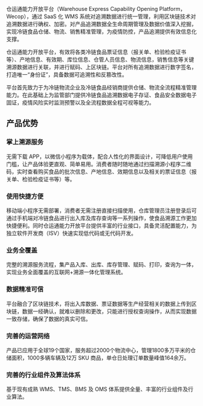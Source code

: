 仓运通能力开放平台（Warehouse Express Capability Opening Platform，Wecop），通过 SaaS 化 WMS 系统对追溯数据进行统一管理，利用区块链技术对追溯数据进行确权、加密。对产品追溯数据全生命周期管理及数据价值深入挖掘，实现冷链食品仓储、物流、销售精准管理，为疫情防控，产品追溯提供有效信息化支撑。

仓运通能力开放平台，有效将各类冷链食品票证信息（报关单、检验检疫证书等）、产地信息、有效期、库位信息、仓管人员信息、物流信息，销售信息等关键溯源数据进行关联，并进行赋码、上区块链。平台对所有追溯数据进行数字签名，打造唯一“身份证”，具备数据可追溯性和反篡改性。

平台首先致力于为冷链物流企业及冷链食品经销商提供仓储、物流全流程精准管理能力。在此基础上为监管部门提供冷链食品追溯数据电子存证、食品安全数据电子固证，疫情风险实时监测预警以及全流程数据全程可视等能力。

## 产品优势
### 掌上溯源服务
无需下载 APP，以微信小程序为载体，配合人性化的界面设计，可降低用户使用门槛，让产品体验更直观、简单易用。消费者随时随地通过扫描溯源小程序二维码，实时查看购买食品的批次信息、产地信息、效期信息以及相关的票证信息（报关单、检验检疫证书等）等。

### 使用快捷方便
移动端小程序无需部署，消费者无需注册直接扫描使用，仓库管理员注册登录后可通过手机端对冷链食品进行出入库及库存查询等一系列操作，使食品溯源工作更加快捷便利。同时仓运通能力开放平台提供丰富的行业接口，具备灵活配置能力，为独立软件开发商（ISV）快速实现低代码或无代码开发。

### 业务全覆盖
完整的溯源服务流程，集产品入库、出库、库存管理、赋码、打印，查询为一体，实现业务全面覆盖的互联网+溯源一体化管理系统。

### 数据精准可信
平台融合了区块链技术，将出入库数据、票证数据等生产经营相关的数据上传到区块链，数据一经确认，就难以删除和更改，只能进行授权查询操作，从而实现数据一致存储，确保了数据的真实可信。


### 完善的运营网络
产品已应用于全球19个国家，服务超过2000个物流中心，管理1800多万平米的仓储面积，1000多辆车辆及12万 SKU 商品，单仓日处理订单数量峰值164余万。

### 完善的行业组件及算法体系
基于现有成熟 WMS、TMS、BMS 及 OMS 体系提供全量、丰富的行业组件及行业算法。
